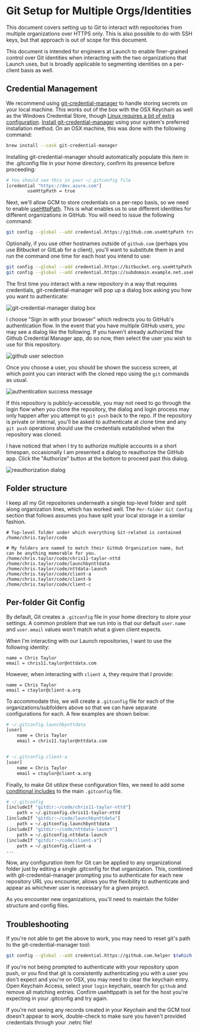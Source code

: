 # Git Setup for Multiple Orgs/Identities

This document covers setting up to Git to interact with repositories from multiple organizations over HTTPS only. This is also possible to do with SSH keys, but that approach is out of scope for this document.

This document is intended for engineers at Launch to enable finer-grained control over Git identities when interacting with the two organizations that Launch uses, but is broadly applicable to segmenting identities on a per-client basis as well.

## Credential Management

We recommend using [git-credential-manager](https://github.com/git-ecosystem/git-credential-manager) to handle storing secrets on your local machine. This works out of the box with the OSX Keychain as well as the Windows Credential Store, though [Linux requires a bit of extra configuration](https://github.com/git-ecosystem/git-credential-manager/blob/release/docs/install.md#linux). [Install git-credential-manager](../git-credential-manager/README.md) using your system's preferred installation method. On an OSX machine, this was done with the following command:

```sh
brew install --cask git-credential-manager
```

Installing git-credential-manager should automatically populate this item in the .gitconfig file in your home directory, confirm its presence before proceeding:

```sh
# You should see this in your ~/.gitconfig file
[credential "https://dev.azure.com"]
        useHttpPath = true
```

Next, we'll allow GCM to store credentials on a per-repo basis, so we need to enable [useHttpPath](https://git-scm.com/docs/gitcredentials#Documentation/gitcredentials.txt-useHttpPath). This is what enables us to use different identities for different organizations in GitHub. You will need to issue the following command:

```sh
git config --global --add credential.https://github.com.useHttpPath true

```

Optionally, if you use other hostnames outside of `github.com` (perhaps you use Bitbucket or GitLab for a client), you'll want to substitute them in and run the command one time for each host you intend to use:

```sh
git config --global --add credential.https://bitbucket.org.useHttpPath true
git config --global --add credential.https://subdomain.example.net.useHttpPath true
```

The first time you interact with a new repository in a way that requires credentials, git-credential-manager will pop up a dialog box asking you how you want to authenticate:

![git-credential-manager dialog box](./images/gcm-dialog.png)

I choose "Sign in with your browser" which redirects you to GitHub's authentication flow. In the event that you have multiple GitHub users, you may see a dialog like the following. If you haven't already authorized the Github Credential Manager app, do so now, then select the user you wish to use for this repository.

![github user selection](./images/github-user-selection.png)

Once you choose a user, you should be shown the success screen, at which point you can interact with the cloned repo using the `git` commands as usual.

![authentication success message](./images/authentication-success.png)

If this repository is publicly-accessible, you may not need to go through the login flow when you clone the repository, the dialog and login process may only happen after you attempt to `git push` back to the repo. If the repository is private or internal, you'll be asked to authenticate at clone time and any `git push` operations should use the credentials established when the repository was cloned.

I have noticed that when I try to authorize multiple accounts in a short timespan, occasionally I am presented a dialog to reauthorize the GitHub app. Click the "Authorize" button at the bottom to proceed past this dialog.

![reauthorization dialog](./images/reauthorization.png)

## Folder structure

I keep all my Git repositories underneath a single top-level folder and split along organization lines, which has worked well. The `Per-folder Git Config` section that follows assumes you have split your local storage in a similar fashion.

```
# Top-level folder under which everything Git-related is contained
/home/chris.taylor/code

# My folders are named to match their GitHub Organization name, but can be anything memorable for you.
/home/chris.taylor/code/chris11-taylor-nttd
/home/chris.taylor/code/launchbynttdata
/home/chris.taylor/code/nttdata-launch
/home/chris.taylor/code/client-a
/home/chris.taylor/code/client-b
/home/chris.taylor/code/client-c
```

## Per-folder Git Config

By default, Git creates a `.gitconfig` file in your home directory to store your settings. A common problem that we run into is that our default `user.name` and `user.email` values won't match what a given client expects.

When I'm interacting with our Launch repositories, I want to use the following identity:

```
name = Chris Taylor
email = chris11.taylor@nttdata.com
```

However, when interacting with `client A`, they require that I provide:

```
name = Chris Taylor
email = ctaylor@client-a.org
```

To accommodate this, we will create a `.gitconfig` file for each of the organizations/subfolders above so that we can have separate configurations for each. A few examples are shown below:

```sh
# ~/.gitconfig.launchbynttdata
[user]
    name = Chris Taylor
    email = chris11.taylor@nttdata.com
```

```sh

# ~/.gitconfig.client-a
[user]
    name = Chris Taylor
    email = ctaylor@client-a.org
```

Finally, to make Git utilize these configuration files, we need to add some [conditional includes](https://git-scm.com/docs/git-config#_conditional_includes) to the main `.gitconfig` file.

```sh
# ~/.gitconfig
[includeIf "gitdir:~/code/chris11-taylor-nttd"]
	path = ~/.gitconfig.chris11-taylor-nttd
[includeIf "gitdir:~/code/launchbynttdata"]
	path = ~/.gitconfig.launchbynttdata
[includeIf "gitdir:~/code/nttdata-launch"]
	path = ~/.gitconfig.nttdata-launch
[includeIf "gitdir:~/code/client-a"]
	path = ~/.gitconfig.client-a
...
```

Now, any configuration item for Git can be applied to any organizational folder just by editing a single .gitconfig for that organization. This, combined with git-credential-manager prompting you to authenticate for each new repository URL you encounter, allows you the flexibility to authenticate and appear as whichever user is necessary for a given project.

As you encounter new organizations, you'll need to maintain the folder structure and config files.

## Troubleshooting

If you're not able to get the above to work, you may need to reset git's path to the git-credential-manager tool:

```sh
git config --global --add credential.https://github.com.helper $(which git-credential-manager)
```

If you're not being prompted to authenticate with your repository upon push, or you find that git is consistently authenticating you with a user you don't expect and you're on OSX, you may need to clear the keychain entry. Open Keychain Access, select your `login` keychain, search for `github` and remove all matching entries. Confirm usehttppath is set for the host you're expecting in your .gitconfig and try again.

If you're not seeing any records created in your Keychain and the GCM tool doesn't appear to work, double-check to make sure you haven't provided credentials through your .netrc file!